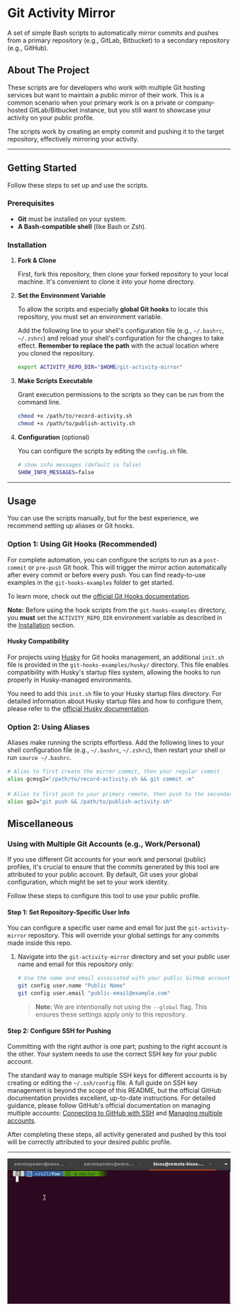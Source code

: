 # Git Activity Mirror

A set of simple Bash scripts to automatically mirror commits and pushes from a primary repository (e.g., GitLab, Bitbucket) to a secondary repository (e.g., GitHub).

## About The Project

These scripts are for developers who work with multiple Git hosting services but want to maintain a public mirror of their work. This is a common scenario when your primary work is on a private or company-hosted GitLab/Bitbucket instance, but you still want to showcase your activity on your public profile.

The scripts work by creating an empty commit and pushing it to the target repository, effectively mirroring your activity.

---

## Getting Started

Follow these steps to set up and use the scripts.

### Prerequisites

- **Git** must be installed on your system.
- **A Bash-compatible shell** (like Bash or Zsh).

### Installation

1.  **Fork & Clone**

    First, fork this repository, then clone your forked repository to your local machine. It's convenient to clone it into your home directory.

2.  **Set the Environment Variable**

    To allow the scripts and especially **global Git hooks** to locate this repository, you must set an environment variable.

    Add the following line to your shell's configuration file (e.g., `~/.bashrc`, `~/.zshrc`) and reload your shell's configuration for the changes to take effect. **Remember to replace the path** with the actual location where you cloned the repository.

    ```bash
    export ACTIVITY_REPO_DIR="$HOME/git-activity-mirror"
    ```

3.  **Make Scripts Executable**

    Grant execution permissions to the scripts so they can be run from the command line.

    ```bash
    chmod +x /path/to/record-activity.sh
    chmod +x /path/to/publish-activity.sh
    ```

4.  **Configuration** (optional)

    You can configure the scripts by editing the `config.sh` file.

    ```bash
    # show info messages (default is false)
    SHOW_INFO_MESSAGES=false
    ```

---

## Usage

You can use the scripts manually, but for the best experience, we recommend setting up aliases or Git hooks.

### Option 1: Using Git Hooks (Recommended)

For complete automation, you can configure the scripts to run as a `post-commit` or `pre-push` Git hook. This will trigger the mirror action automatically after every commit or before every push. You can find ready-to-use examples in the `git-hooks-examples` folder to get started.

To learn more, check out the [official Git Hooks documentation](https://git-scm.com/book/en/v2/Customizing-Git-Git-Hooks).

**Note:** Before using the hook scripts from the `git-hooks-examples` directory, you **must** set the `ACTIVITY_REPO_DIR` environment variable as described in the [Installation](#installation) section.

#### Husky Compatibility

For projects using [Husky](https://typicode.github.io/husky/) for Git hooks management, an additional `init.sh` file is provided in the `git-hooks-examples/husky/` directory. This file enables compatibility with Husky's startup files system, allowing the hooks to run properly in Husky-managed environments.

You need to add this `init.sh` file to your Husky startup files directory. For detailed information about Husky startup files and how to configure them, please refer to the [official Husky documentation](https://typicode.github.io/husky/how-to.html#startup-files).

### Option 2: Using Aliases

Aliases make running the scripts effortless. Add the following lines to your shell configuration file (e.g., `~/.bashrc`, `~/.zshrc`), then restart your shell or run `source ~/.bashrc`.

```bash
# Alias to first create the mirror commit, then your regular commit
alias gcmsg2="/path/to/record-activity.sh && git commit -m"

# Alias to first push to your primary remote, then push to the secondary remote
alias gp2="git push && /path/to/publish-activity.sh"
```

## Miscellaneous

### Using with Multiple Git Accounts (e.g., Work/Personal)

If you use different Git accounts for your work and personal (public) profiles, it's crucial to ensure that the commits generated by this tool are attributed to your public account. By default, Git uses your global configuration, which might be set to your work identity.

Follow these steps to configure this tool to use your public profile.

#### Step 1: Set Repository-Specific User Info

You can configure a specific user name and email for just the `git-activity-mirror` repository. This will override your global settings for any commits made inside this repo.

1. Navigate into the `git-activity-mirror` directory and set your public user name and email for this repository only:
   ```bash
   # Use the name and email associated with your public GitHub account
   git config user.name "Public Name"
   git config user.email "public-email@example.com"
   ```
   > **Note:** We are intentionally not using the `--global` flag. This ensures these settings apply _only_ to this repository.

#### Step 2: Configure SSH for Pushing

Committing with the right author is one part; pushing to the right account is the other. Your system needs to use the correct SSH key for your public account.

The standard way to manage multiple SSH keys for different accounts is by creating or editing the `~/.ssh/config` file. A full guide on SSH key management is beyond the scope of this README, but the official GitHub documentation provides excellent, up-to-date instructions. For detailed guidance, please follow GitHub's official documentation on managing multiple accounts: [Connecting to GitHub with SSH](https://docs.github.com/en/authentication/connecting-to-github-with-ssh) and [Managing multiple accounts](https://docs.github.com/en/account-and-profile/setting-up-and-managing-your-personal-github-account/managing-multiple-accounts).

After completing these steps, all activity generated and pushed by this tool will be correctly attributed to your desired public profile.

---

![tutorial](tutorial.gif)

